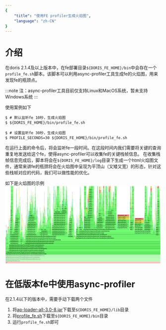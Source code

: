 ```yaml
---
{
    "title": "使用FE profiler生成火焰图",
    "language": "zh-CN"
}
---
```


<!-- 
Licensed to the Apache Software Foundation (ASF) under one
or more contributor license agreements.  See the NOTICE file
distributed with this work for additional information
regarding copyright ownership.  The ASF licenses this file
to you under the Apache License, Version 2.0 (the
"License"); you may not use this file except in compliance
with the License.  You may obtain a copy of the License at

  http://www.apache.org/licenses/LICENSE-2.0

Unless required by applicable law or agreed to in writing,
software distributed under the License is distributed on an
"AS IS" BASIS, WITHOUT WARRANTIES OR CONDITIONS OF ANY
KIND, either express or implied.  See the License for the
specific language governing permissions and limitations
under the License.
-->

# 介绍
在doris 2.1.4及以上版本中，在fe部署目录`${DORIS_FE_HOME}/bin`中会存在一个`profile_fe.sh`脚本。该脚本可以利用async-profiler工具生成fe的火焰图，用来发现fe的瓶颈点。


:::note
注：async-profiler工具目前仅支持Linux和MacOS系统，暂未支持Windows系统
:::

使用案例如下
```shell
$ # 默认监听fe 10秒，生成火焰图
$ ${DORIS_FE_HOME}/bin/profile_fe.sh

$ # 设置监听fe 30秒，生成火焰图
$ PROFILE_SECONDS=30 ${DORIS_FE_HOME}/bin/profile_fe.sh
```

在运行上面的命令后，将会监听fe一段时间。在这段时间内我们需要将关键的查询重复地发送给这个fe，使得async-profiler可以收集fe的关键栈帧信息。
在收集栈帧信息完成后，脚本将会在`${DORIS_FE_HOME}/log`目录下生成一个html火焰图文件，通常来讲fe的瓶颈将会在火焰图中呈现为平顶山（又矮又宽）的形态，针对这些栈帧对应的代码，我们可以做性能的优化。

如下是火焰图的示例
![](/images/fe-profiler.png)

# 在低版本fe中使用async-profiler
在2.1.4以下的版本中，需要手动下载两个文件
1. 将[ap-loader-all-3.0-8.jar](https://repo1.maven.org/maven2/me/bechberger/ap-loader-all/3.0-8/ap-loader-all-3.0-8.jar)下载至`${DORIS_FE_HOME}/lib`目录
2. 将[profile_fe.sh](https://raw.githubusercontent.com/apache/doris/master/bin/profile_fe.sh)下载至`${DORIS_FE_HOME}/bin`目录
3. 运行`profile_fe.sh`即可
